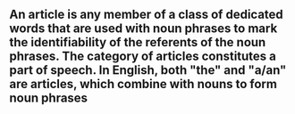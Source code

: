 ## An article is any member of a class of dedicated words that are used with noun phrases to mark the identifiability of the referents of the noun phrases. The category of articles constitutes a part of speech. In English, both "the" and "a/an" are articles, which combine with nouns to form noun phrases
